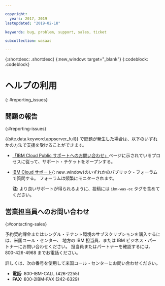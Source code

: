 ```yaml
---

copyright:
  years: 2017, 2019
lastupdated: "2019-02-18"

keywords: bug, problem, support, sales, ticket

subcollection: wasaas

---
```


{:shortdesc: .shortdesc}
{:new_window: target="_blank"}
{:codeblock: .codeblock}

# ヘルプの利用
{: #reporting_issues}


## 問題の報告
{:#reporting-issues}

{{site.data.keyword.appserver_full}} で問題が発生した場合は、以下のいずれかの方法で支援を受けることができます。

* [「IBM Cloud Public サポートへのお問い合わせ」](/docs/get-support?topic=get-support-getting-customer-support#getting-customer-support)ページに示されているプロセスに従って、サポート・チケットをオープンする。
* [IBM Cloud サポート](https://developer.ibm.com/answers/topics/ibm-cloud/){: new_window}のいずれかのパブリック・フォーラムで質問する。 フォーラムは頻繁にモニターされます。

  **注**: より良いサポートが得られるように、投稿には `ibm-was-oc` タグを含めてください。

## 営業担当員へのお問い合わせ
{:#contacting-sales}

予約契約課金またはシングル・テナント環境のサブスクリプションを購入するには、米国コール・センター、 地方の IBM 担当員、または IBM ビジネス・パートナーにお問い合わせください。 担当員またはパートナーを確認するには、800-426-4968 までお電話ください。

詳しくは、次の番号を使用して米国コール・センターにお問い合わせください。
* **電話:** 800-IBM-CALL (426-2255)
* **FAX:** 800-2IBM-FAX (242-6329)
